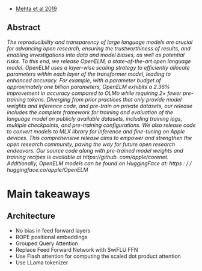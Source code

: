 
* [Mehta et al 2019](https://arxiv.org/pdf/2404.14619)

## Abstract
*The reproducibility and transparency of large language models are crucial for advancing open research, ensuring the trustworthiness of results, and enabling investigations into data and model biases, as well as potential risks. To this end, we release OpenELM, a state-of-the-art open language model. OpenELM uses a layer-wise scaling strategy to efficiently allocate parameters within each layer of the transformer model, leading to enhanced accuracy. For example, with a parameter budget of approximately one billion parameters, OpenELM exhibits a 2.36% improvement in accuracy compared to OLMo while requiring 2× fewer pre-training tokens. Diverging from prior practices that only provide model weights and inference code, and pre-train on private datasets, our release includes the complete framework for training and evaluation of the language model on publicly available datasets, including training logs, multiple checkpoints, and pre-training configurations. We also release code to convert models to MLX library for inference and fine-tuning on Apple devices. This comprehensive release aims to empower and strengthen the open research community, paving the way for future open research endeavors. Our source code along with pre-trained model weights and training recipes is available at https://github. com/apple/corenet. Additionally, OpenELM models can be found on HuggingFace at: https : / / huggingface.co/apple/OpenELM*


# Main takeaways

## Architecture
* No bias in feed forward layers
* ROPE positional embeddings
* Grouped Query Attention
* Replace Feed Forward Network with SwiFLU FFN
* Use Flash attention for computing the scaled dot product attention
* Use LLama tokenizer



